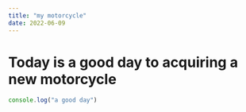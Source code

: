 ```yaml
---
title: "my motorcycle"
date: 2022-06-09
---
```

# Today is a good day to acquiring a new motorcycle
```js
console.log("a good day")
```
